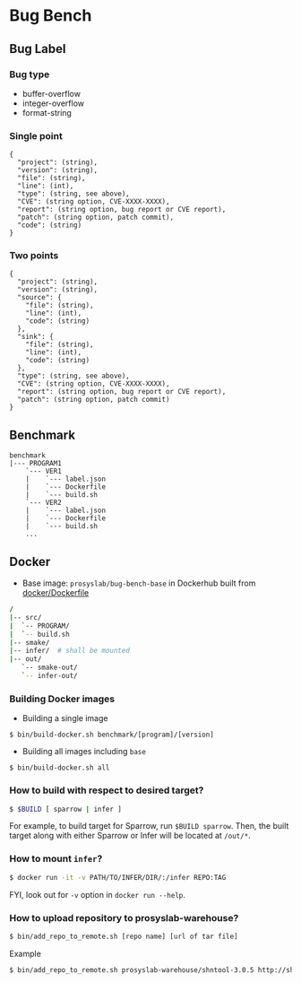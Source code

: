 # Bug Bench

## Bug Label
### Bug type
- buffer-overflow
- integer-overflow
- format-string
### Single point
```
{
  "project": (string),
  "version": (string),
  "file": (string),
  "line": (int),
  "type": (string, see above),
  "CVE": (string option, CVE-XXXX-XXXX),
  "report": (string option, bug report or CVE report),
  "patch": (string option, patch commit),
  "code": (string)
}
```
### Two points
```
{
  "project": (string),
  "version": (string),
  "source": {
    "file": (string),
    "line": (int),
    "code": (string)
  },
  "sink": {
    "file": (string),
    "line": (int),
    "code": (string)
  },
  "type": (string, see above),
  "CVE": (string option, CVE-XXXX-XXXX),
  "report": (string option, bug report or CVE report),
  "patch": (string option, patch commit)
}
```

## Benchmark
```
benchmark
|--- PROGRAM1
    `--- VER1
    |    `--- label.json
    |    `--- Dockerfile
    |    `--- build.sh
    `--- VER2
    |    `--- label.json
    |    `--- Dockerfile
    |    `--- build.sh
    ...
```

## Docker
- Base image: `prosyslab/bug-bench-base` in Dockerhub built from [docker/Dockerfile](docker/Dockerfile)
```sh
/
|-- src/
|  `-- PROGRAM/
|  `-- build.sh
|-- smake/
|-- infer/  # shall be mounted
|-- out/
   `-- smake-out/
   `-- infer-out/
```
### Building Docker images
- Building a single image
```
$ bin/build-docker.sh benchmark/[program]/[version]
```
- Building all images including `base`
```
$ bin/build-docker.sh all
```

### How to build with respect to desired target?

```sh
$ $BUILD [ sparrow | infer ]
```

For example, to build target for Sparrow, run `$BUILD sparrow`. Then, the built target along with either Sparrow or Infer will be located at `/out/*`.

### How to mount `infer`?

```sh
$ docker run -it -v PATH/TO/INFER/DIR/:/infer REPO:TAG
```

FYI, look out for `-v` option in `docker run --help`.

### How to upload repository to prosyslab-warehouse?
```sh
$ bin/add_repo_to_remote.sh [repo name] [url of tar file]
```

Example
```sh
$ bin/add_repo_to_remote.sh prosyslab-warehouse/shntool-3.0.5 http://shnutils.freeshell.org/shntool/dist/src/shntool-3.0.5.tar.gz
```
